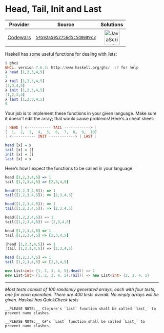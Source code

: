 [_metadata_:generated]: - "true"

# Head, Tail, Init and Last

<!-- INFO TABLE BEGIN -->

| Provider                                        | Source                                                                               | Solutions                                                                                                                                                    |
| :---------------------------------------------: | :----------------------------------------------------------------------------------: | :----------------------------------------------------------------------------------------------------------------------------------------------------------: |
| [Codewars](../../../docs/providers/Codewars.md) | [`54592a5052756d5c5d0009c3`](https://www.codewars.com/kata/54592a5052756d5c5d0009c3) | [<img src="https://res.cloudinary.com/rascaltwo/image/upload/v1631924076/javascript_ehszr7.svg" alt="JavaScript" title="JavaScript" width="50" />](solve.js) |

<!-- INFO TABLE END -->

Haskell has some useful functions for dealing with lists:

```haskell
$ ghci
GHCi, version 7.6.3: http://www.haskell.org/ghc/  :? for help
λ head [1,2,3,4,5]
1
λ tail [1,2,3,4,5]
[2,3,4,5]
λ init [1,2,3,4,5]
[1,2,3,4]
λ last [1,2,3,4,5]
5
```

Your job is to implement these functions in your given language. Make sure it doesn't edit the array; that would cause problems! Here's a cheat sheet:

```haskell
| HEAD | <----------- TAIL ------------> |
[  1,  2,  3,  4,  5,  6,  7,  8,  9,  10]
| <----------- INIT ------------> | LAST |

head [x] = x
tail [x] = []
init [x] = []
last [x] = x
```
Here's how I expect the functions to be called in your language:

```coffeescript
head [1,2,3,4,5] => 1
tail [1,2,3,4,5] => [2,3,4,5]
```
```javascript
head([1,2,3,4,5]); => 1
tail([1,2,3,4,5]); => [2,3,4,5]
```
```typescript
head([1,2,3,4,5]); => 1
tail([1,2,3,4,5]); => [2,3,4,5]
```
```python
head([1,2,3,4,5]) => 1
tail([1,2,3,4,5]) => [2,3,4,5]
```
```ruby
head [1,2,3,4,5] => 1
tail [1,2,3,4,5] => [2,3,4,5]
```
```clojure
(head [1,2,3,4,5]) => 1
(tail [1,2,3,4,5]) => [2,3,4,5]
```
```haskell
head [1,2,3,4,5] => 1
tail [1,2,3,4,5] => [2,3,4,5]
```
```csharp
new List<int> {1, 2, 3, 4, 5}.Head() => 1
new List<int> {1, 2, 3, 4, 5}.Tail() => new List<int> {2, 3, 4, 5}
```

---

_Most tests consist of 100 randomly generated arrays, each with four tests, one for each operation. There are 400 tests overall. No empty arrays will be given. Haskell has QuickCheck tests_

```if:clojure
__PLEASE NOTE:__ Clojure's `last` function shall be called `last_` to prevent name clashes.
```
```if:csharp
__PLEASE NOTE:__ C#'s `Last` function shall be called `Last_` to prevent name clashes.
```
